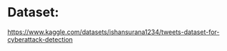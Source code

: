 # Dataset: 
https://www.kaggle.com/datasets/ishansurana1234/tweets-dataset-for-cyberattack-detection
